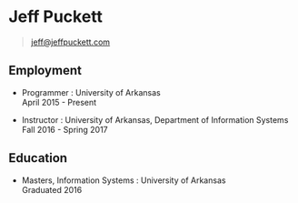 # Jeff Puckett

> jeff@jeffpuckett.com

## Employment

* Programmer : University of Arkansas  
    April 2015 - Present

* Instructor : University of Arkansas, Department of Information Systems  
    Fall 2016 - Spring 2017

## Education

* Masters, Information Systems : University of Arkansas  
    Graduated 2016
